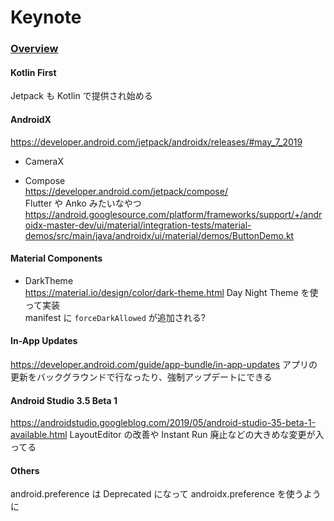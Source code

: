 
# Keynote

### [Overview](https://android-developers.googleblog.com/2019/05/google-io-2019-empowering-developers-to-build-experiences-on-Android-Play.html)

#### Kotlin First  
Jetpack も Kotlin で提供され始める  

#### AndroidX  
https://developer.android.com/jetpack/androidx/releases/#may_7_2019

- CameraX  

- Compose  
https://developer.android.com/jetpack/compose/  
Flutter や Anko みたいなやつ
https://android.googlesource.com/platform/frameworks/support/+/androidx-master-dev/ui/material/integration-tests/material-demos/src/main/java/androidx/ui/material/demos/ButtonDemo.kt  

#### Material Components  

- DarkTheme   
https://material.io/design/color/dark-theme.html
Day Night Theme を使って実装  
manifest に `forceDarkAllowed` が追加される? 

#### In-App Updates  
https://developer.android.com/guide/app-bundle/in-app-updates
アプリの更新をバックグラウンドで行なったり、強制アップデートにできる  


#### Android Studio 3.5 Beta 1
https://androidstudio.googleblog.com/2019/05/android-studio-35-beta-1-available.html
LayoutEditor の改善や Instant Run 廃止などの大きめな変更が入ってる  

#### Others  
android.preference は Deprecated になって androidx.preference を使うように  

